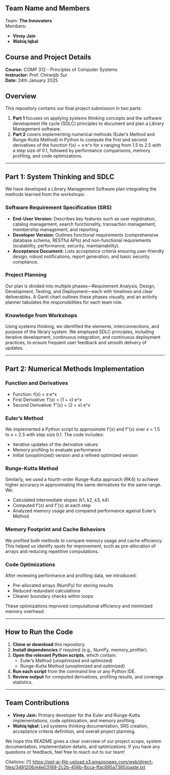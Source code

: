 ## Team Name and Members
Team: **The Innovators**  
Members:  
- **Viney Jain**  
- **Wahiq Iqbal**

## Course and Project Details
**Course:** COMP 312 - Principles of Computer Systems  
**Instructor:** Prof. Chiranjib Sur  
**Date:** 24th January 2025  

## Overview
This repository contains our final project submission in two parts:

1. **Part 1** focuses on applying systems thinking concepts and the software development life cycle (SDLC) principles to document and plan a Library Management software.  
2. **Part 2** covers implementing numerical methods (Euler’s Method and Runge-Kutta Method) in Python to compute the first and second derivatives of the function f(x) = x·e^x for x ranging from 1.5 to 2.5 with a step size of 0.1, followed by performance comparisons, memory profiling, and code optimizations.

---

## Part 1: System Thinking and SDLC
We have developed a Library Management Software plan integrating the methods learned from the workshops:

### Software Requirement Specification (SRS)
- **End-User Version:** Describes key features such as user registration, catalog management, search functionality, transaction management, membership management, and reporting.  
- **Developer Version:** Outlines functional requirements (comprehensive database schema, RESTful APIs) and non-functional requirements (scalability, performance, security, maintainability).  
- **Acceptance Document:** Lists acceptance criteria ensuring user-friendly design, robust notifications, report generation, and basic security compliance.

### Project Planning
Our plan is divided into multiple phases—Requirement Analysis, Design, Development, Testing, and Deployment—each with timelines and clear deliverables. A Gantt chart outlines these phases visually, and an activity planner tabulates the responsibilities for each team role.

### Knowledge from Workshops
Using systems thinking, we identified the elements, interconnections, and purpose of the library system. We employed SDLC principles, including iterative development, continuous integration, and continuous deployment practices, to ensure frequent user feedback and smooth delivery of updates.

---

## Part 2: Numerical Methods Implementation

### Function and Derivatives
- Function: f(x) = x·e^x  
- First Derivative: f′(x) = (1 + x)·e^x  
- Second Derivative: f′′(x) = (2 + x)·e^x  

### Euler’s Method
We implemented a Python script to approximate f′(x) and f′′(x) over x = 1.5 to x = 2.5 with step size 0.1. The code includes:  
- Iterative updates of the derivative values  
- Memory profiling to evaluate performance  
- Initial (unoptimized) version and a refined optimized version

### Runge-Kutta Method
Similarly, we used a fourth-order Runge-Kutta approach (RK4) to achieve higher accuracy in approximating the same derivatives for the same range. We:  
- Calculated intermediate slopes (k1, k2, k3, k4)  
- Computed f′(x) and f′′(x) at each step  
- Analyzed memory usage and compared performance against Euler’s Method

### Memory Footprint and Cache Behaviors
We profiled both methods to compare memory usage and cache efficiency. This helped us identify spots for improvement, such as pre-allocation of arrays and reducing repetitive computations.

### Code Optimizations
After reviewing performance and profiling data, we introduced:  
- Pre-allocated arrays (NumPy) for storing results  
- Reduced redundant calculations  
- Cleaner boundary checks within loops  

These optimizations improved computational efficiency and minimized memory overhead.

---

## How to Run the Code
1. **Clone or download** this repository.  
2. **Install dependencies** if required (e.g., NumPy, memory_profiler).  
3. **Open the relevant Python scripts**, which contain:  
   - Euler’s Method (unoptimized and optimized)  
   - Runge-Kutta Method (unoptimized and optimized)  
4. **Run each script** from the command line or any Python IDE.  
5. **Review output** for computed derivatives, profiling results, and coverage statistics.

---

## Team Contributions
- **Viney Jain:** Primary developer for the Euler and Runge-Kutta implementations, code optimization, and memory profiling.  
- **Wahiq Iqbal:** Led systems thinking documentation, SRS creation, acceptance criteria definition, and overall project planning.

We hope this README gives a clear overview of our project scope, system documentation, implementation details, and optimizations. If you have any questions or feedback, feel free to reach out to our team!

Citations:
[1] https://ppl-ai-file-upload.s3.amazonaws.com/web/direct-files/3481206/e4e03189-2c2b-456b-8cca-ffac895a7385/paste.txt